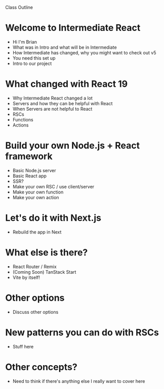 Class Outline

# Welcome to Intermediate React

- Hi I'm Brian
- What was in Intro and what will be in Intermediate
- How Intermediate has changed, why you might want to check out v5
- You need this set up
- Intro to our project

# What changed with React 19

- Why Intermediate React changed a lot
- Servers and how they can be helpful with React
- When Servers are not helpful to React
- RSCs
- Functions
- Actions

# Build your own Node.js + React framework

- Basic Node.js server
- Basic React app
- SSR?
- Make your own RSC / use client/server
- Make your own function
- Make your own action

# Let's do it with Next.js

- Rebuild the app in Next

# What else is there?

- React Router / Remix
- (Coming Soon) TanStack Start
- Vite by itself!

# Other options

- Discuss other options

# New patterns you can do with RSCs

- Stuff here

# Other concepts?

- Need to think if there's anything else I really want to cover here
